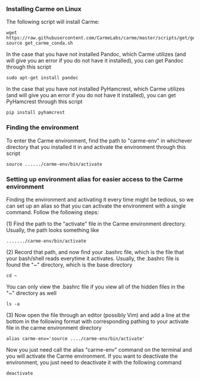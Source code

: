 ### Installing Carme on Linux
The following script will install Carme:
```
wget https://raw.githubusercontent.com/CarmeLabs/carme/master/scripts/get/get_carme_conda.sh
source get_carme_conda.sh
```
In the case that you have not installed Pandoc, which Carme utilizes (and will give you an error if you do not have it installed), you can get Pandoc through this script
```
sudo apt-get install pandoc
```
In the case that you have not installed PyHamcrest, which Carme utilizes (and will give you an error if you do not have it installed), you can get PyHamcrest through this script
```
pip install pyhamcrest
```
### Finding the environment
To enter the Carme environment, find the path to "carme-env" in whichever directory that you installed it in and activate the environment through this script
```
source ....../carme-env/bin/activate
```

### Setting up environment alias for easier access to the Carme environment
Finding the environment and activating it every time might be tedious, so we can set up an alias so that you can activate the environment with a single command. Follow the following steps:

(1) Find the path to the "activate" file in the Carme environment directory.
Usually, the path looks something like
```
......./carme-env/bin/activate
```
(2) Record that path, and now find your .bashrc file, which is the file that your bash/shell reads everytime it activates.
Usually, the .bashrc file is found the "~" directory, which is the base directory
```
cd ~
```
You can only view the .bashrc file if you view all of the hidden files in the "~" directory as well
```
ls -a
```
(3) Now open the file through an editor (possibly Vim) and add a line at the bottom in the following format with corresponding pathing to your activate file in the carme environment directory
```
alias carme-env='source ..../carme-env/bin/activate'
```

Now you just need call the alias "carme-env" command on the terminal and you will activate the Carme environment. If you want to deactivate the environment, you just need to deactivate it with the following command
```
deactivate
```

